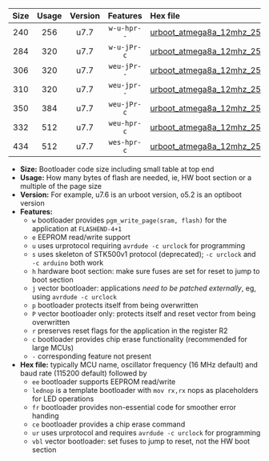 |Size|Usage|Version|Features|Hex file|
|:-:|:-:|:-:|:-:|:--|
|240|256|u7.7|`w-u-hpr--`|[urboot_atmega8a_12mhz_250000bps_lednop_fr_ur.hex](https://raw.githubusercontent.com/stefanrueger/urboot.hex/main/mcus/atmega8a/fcpu_12mhz/250000_bps/urboot_atmega8a_12mhz_250000bps_lednop_fr_ur.hex)|
|284|320|u7.7|`w-u-jPr-c`|[urboot_atmega8a_12mhz_250000bps_lednop_fr_ce_ur_vbl.hex](https://raw.githubusercontent.com/stefanrueger/urboot.hex/main/mcus/atmega8a/fcpu_12mhz/250000_bps/urboot_atmega8a_12mhz_250000bps_lednop_fr_ce_ur_vbl.hex)|
|306|320|u7.7|`weu-jPr--`|[urboot_atmega8a_12mhz_250000bps_ee_lednop_ur_vbl.hex](https://raw.githubusercontent.com/stefanrueger/urboot.hex/main/mcus/atmega8a/fcpu_12mhz/250000_bps/urboot_atmega8a_12mhz_250000bps_ee_lednop_ur_vbl.hex)|
|310|320|u7.7|`weu-jpr--`|[urboot_atmega8a_12mhz_250000bps_ee_lednop_fr_ur_vbl.hex](https://raw.githubusercontent.com/stefanrueger/urboot.hex/main/mcus/atmega8a/fcpu_12mhz/250000_bps/urboot_atmega8a_12mhz_250000bps_ee_lednop_fr_ur_vbl.hex)|
|350|384|u7.7|`weu-jPr-c`|[urboot_atmega8a_12mhz_250000bps_ee_lednop_fr_ce_ur_vbl.hex](https://raw.githubusercontent.com/stefanrueger/urboot.hex/main/mcus/atmega8a/fcpu_12mhz/250000_bps/urboot_atmega8a_12mhz_250000bps_ee_lednop_fr_ce_ur_vbl.hex)|
|332|512|u7.7|`weu-hpr-c`|[urboot_atmega8a_12mhz_250000bps_ee_lednop_fr_ce_ur.hex](https://raw.githubusercontent.com/stefanrueger/urboot.hex/main/mcus/atmega8a/fcpu_12mhz/250000_bps/urboot_atmega8a_12mhz_250000bps_ee_lednop_fr_ce_ur.hex)|
|434|512|u7.7|`wes-hpr-c`|[urboot_atmega8a_12mhz_250000bps_ee_lednop_fr_ce.hex](https://raw.githubusercontent.com/stefanrueger/urboot.hex/main/mcus/atmega8a/fcpu_12mhz/250000_bps/urboot_atmega8a_12mhz_250000bps_ee_lednop_fr_ce.hex)|

- **Size:** Bootloader code size including small table at top end
- **Usage:** How many bytes of flash are needed, ie, HW boot section or a multiple of the page size
- **Version:** For example, u7.6 is an urboot version, o5.2 is an optiboot version
- **Features:**
  + `w` bootloader provides `pgm_write_page(sram, flash)` for the application at `FLASHEND-4+1`
  + `e` EEPROM read/write support
  + `u` uses urprotocol requiring `avrdude -c urclock` for programming
  + `s` uses skeleton of STK500v1 protocol (deprecated); `-c urclock` and `-c arduino` both work
  + `h` hardware boot section: make sure fuses are set for reset to jump to boot section
  + `j` vector bootloader: applications *need to be patched externally*, eg, using `avrdude -c urclock`
  + `p` bootloader protects itself from being overwritten
  + `P` vector bootloader only: protects itself and reset vector from being overwritten
  + `r` preserves reset flags for the application in the register R2
  + `c` bootloader provides chip erase functionality (recommended for large MCUs)
  + `-` corresponding feature not present
- **Hex file:** typically MCU name, oscillator frequency (16 MHz default) and baud rate (115200 default) followed by
  + `ee` bootloader supports EEPROM read/write
  + `lednop` is a template bootloader with `mov rx,rx` nops as placeholders for LED operations
  + `fr` bootloader provides non-essential code for smoother error handing
  + `ce` bootloader provides a chip erase command
  + `ur` uses urprotocol and requires `avrdude -c urclock` for programming
  + `vbl` vector bootloader: set fuses to jump to reset, not the HW boot section
